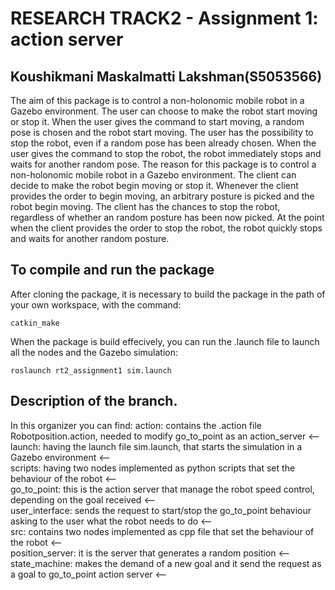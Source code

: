 # RESEARCH TRACK2 - Assignment 1: action server

## Koushikmani Maskalmatti Lakshman(S5053566)
The aim of this package is to control a non-holonomic mobile robot in a Gazebo environment. The user can choose to make the robot start moving or stop it. When the user gives the command to start moving, a random pose is chosen and the robot start moving. The user has the possibility to stop the robot, even if a random pose has been already chosen. When the user gives the command to stop the robot, the robot immediately stops and waits for another random pose.
The reason for this package is to control a non-holonomic mobile robot in a Gazebo environment. The client can decide to make the robot begin moving or stop it. Whenever the client provides the order to begin moving, an arbitrary posture is picked and the robot begin moving. The client has the chances to stop the robot, regardless of whether an random posture has been now picked. At the point when the client provides the order to stop the robot, the robot quickly stops and waits for another random posture.


## To compile and run the package
After cloning the package, it is necessary to build the package in the path of your own workspace, with the command:
```
catkin_make
```
When the package is build effecively, you can run the .launch file to launch all the nodes and the Gazebo simulation:
```
roslaunch rt2_assignment1 sim.launch
```
## Description of the branch. 
In this organizer you can find:
action: contains the .action file Robotposition.action, needed to modify go_to_point as an action_server <--   
launch: having the launch file sim.launch, that starts the simulation in a Gazebo environment <--  
scripts: having two nodes implemented as python scripts that set the behaviour of the robot <--   
go_to_point: this is the action server that manage the robot speed control, depending on the goal received <--  
user_interface: sends the request to start/stop the go_to_point behaviour asking to the user what the robot needs to do <--   
src: contains two nodes implemented as cpp file that set the behaviour of the robot <--  
position_server: it is the server that generates a random position <--  
state_machine: makes the demand of a new goal and it send the request as a goal to go_to_point action server <--   

